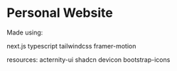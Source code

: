 # Personal Website

Made using:

next.js
typescript
tailwindcss
framer-motion

resources:
acternity-ui
shadcn
devicon
bootstrap-icons
